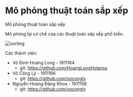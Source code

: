 # Mô phỏng thuật toán sắp xếp
Mô phỏng thuật toán sắp xếp

Mô phỏng lại cơ chế của các thuật toán sắp xếp phổ biến.

![sorting](https://user-images.githubusercontent.com/71645795/142984635-b98ddb07-6d4c-42ad-a97c-a2cc51113812.png)
<br>

Các thành viên:
* Võ Đình Hoàng Long - 1911164
  * git: https://github.com/HoangLongHotarou
* Võ Công Lý - 1911166
  * git: https://github.com/vocongly
* Nguyễn Hoàng Đăng Khoa - 1911158
  * git: https://github.com/vocongly
